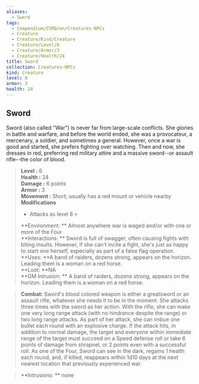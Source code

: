 ```yaml
---
aliases:
  - Sword
tags:
  - Compendium/CSRD/en/Creatures-NPCs
  - Creature
  - Creature/Kind/Creature
  - Creature/Level/6
  - Creature/Armor/3
  - Creature/Health/24
title: Sword
collection: Creatures-NPCs
kind: Creature
level: 6
armor: 3
health: 24
---
```

## Sword  
Sword (also called "War") is never far from large-scale conflicts. She glories in battle and warfare, and before the world ended, she was a provocateur, a mercenary, a soldier, and sometimes a general. However, once a war is good and started, she prefers fighting over watching. Then and now, she dresses in red, preferring red military attire and a massive sword--or assault rifle--the color of blood.  

  
> **Level :** 6  
> **Health :** 24  
> **Damage :** 6 points  
> **Armor :** 3  
> **Movement :** Short; usually has a red mount or vehicle nearby  
> **Modifications**  
>- Attacks as level 8 >
>  
> **Environment: ** Almost anywhere war is waged and/or with one or more of the Four  
> **Interactions: ** Sword is full of swagger, often causing fights with biting insults. However, if she can't incite a fight, she's just as happy to start one herself, especially as part of a false flag operation.  
> **Uses: **A band of raiders, dozens strong, appears on the horizon. Leading them is a woman on a red horse.  
> **Loot: **NA  
> **GM Intrusion: ** A band of raiders, dozens strong, appears on the horizon. Leading them is a woman on a red horse.  

> **Combat:** 
> Sword's blood colored weapon is either a greatsword or an assault rifle, whatever she needs it to be in the moment. She attacks three times with the sword as her action. With the rifle, she can make one very long range attack (with no hindrance despite the range) or two long range attacks. 
As part of her attack, she can imbue one bullet each round with an explosive charge. If the attack hits, in addition to normal damage, the target and everyone within immediate range of the target must succeed on a Speed defense roll or take 6 points of damage from shrapnel, or 2 points even with a successful roll. 
As one of the Four, Sword can see in the dark, regains 1 health each round, and, if killed, reappears within 1d10 days at the next nearest location that previously experienced war.  
  

> **Intrusions: ** 
> none  
